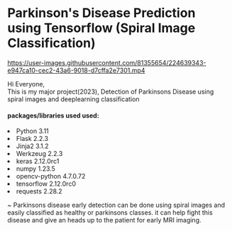 # Parkinson's Disease Prediction using Tensorflow (Spiral Image Classification)

https://user-images.githubusercontent.com/81355654/224639343-e947ca10-cec2-43a6-9018-d7cffa2e7301.mp4


Hi Everyone,<br>
This is my major project(2023), Detection of Parkinsons Disease using spiral images and deeplearning classification 

#### packages/libraries used used:
<li> Python 3.11
<li> Flask 2.2.3
<li> Jinja2	3.1.2	
<li> Werkzeug	2.2.3
<li> keras	2.12.0rc1
<li> numpy	1.23.5
<li> opencv-python	4.7.0.72
<li> tensorflow	2.12.0rc0
<li> requests	2.28.2

~ Parkinsons disease early detection can be done using spiral images and easily classified as healthy or parkinsons classes.
it can help fight this disease and give an heads up to the patient for early MRI imaging.

